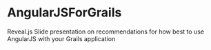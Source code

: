 AngularJSForGrails
==================

Reveal.js Slide presentation on recommendations for how best to use AngularJS with your Grails application
